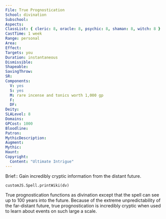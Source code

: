 ```yaml
---
File: True Prognostication
School: divination
Subschool: 
Aspects: 
ClassList: { cleric: 8, oracle: 8, psychic: 8, shaman: 8, witch: 8 }
CastTime: 1 week
Range: personal
Area: 
Effect: 
Targets: you
Duration: instantaneous
Dismissible: 
Shapeable: 
SavingThrow: 
SR: 
Components:
  V: yes
  S: yes
  M: rare incense and tonics worth 1,000 gp
  F: 
  DF: 
Deity: 
SLALevel: 8
Domains: 
GPCost: 1000
Bloodline: 
Patron: 
MythicDescription: 
Augment: 
Mythic: 
Haunt: 
Copyright:
  Content: "Ultimate Intrigue"
---
```

Brief:: Gain incredibly cryptic information from the distant future.

```dataviewjs
customJS.Spell.printWiki(dv)
```

True prognostication functions as divination except that the spell can see up to 100 years into the future. Because of the extreme unpredictability of the far-distant future, true prognostication is incredibly cryptic when used to learn about events on such large a scale.
